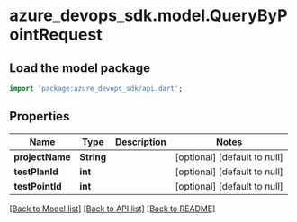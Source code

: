 # azure_devops_sdk.model.QueryByPointRequest

## Load the model package
```dart
import 'package:azure_devops_sdk/api.dart';
```

## Properties
Name | Type | Description | Notes
------------ | ------------- | ------------- | -------------
**projectName** | **String** |  | [optional] [default to null]
**testPlanId** | **int** |  | [optional] [default to null]
**testPointId** | **int** |  | [optional] [default to null]

[[Back to Model list]](../README.md#documentation-for-models) [[Back to API list]](../README.md#documentation-for-api-endpoints) [[Back to README]](../README.md)


